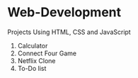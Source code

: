 # Web-Development

Projects Using HTML, CSS and JavaScript

1. Calculator
2. Connect Four Game
3. Netflix Clone
4. To-Do list


